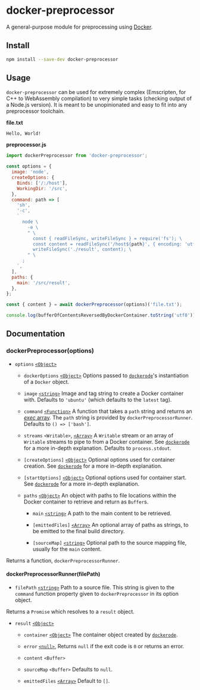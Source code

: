 # docker-preprocessor

A general-purpose module for preprocessing using [Docker][docker].

[docker]: https://www.docker.com/

## Install

```bash
npm install --save-dev docker-preprocessor
```

## Usage

`docker-preprocessor` can be used for extremely complex (Emscripten, for C++ to
WebAssembly compilation) to very simple tasks (checking output of a Node.js
version). It is meant to be unopinionated and easy to fit into any preprocessor
toolchain.

**file.txt**

```
Hello, World!
```

**preprocessor.js**

```js
import dockerPreprocessor from 'docker-preprocessor';

const options = {
  image: 'node',
  createOptions: {
    Binds: ['/:/host'],
    WorkingDir: '/src',
  },
  command: path => [
    'sh',
    '-c',
    `
      node \
        -e \
        " \
          const { readFileSync, writeFileSync } = require('fs'); \
          const content = readFileSync('/host${path}', { encoding: 'utf8' }).split('').reverse().join(''); \
          writeFileSync('./result', content); \
        " \
      ;
    `,
  ],
  paths: {
    main: '/src/result',
  },
};

const { content } = await dockerPreprocessor(options)('file.txt');

console.log(bufferOfContentsReversedByDockerContainer.toString('utf8')); // !dlroW ,olleH
```

## Documentation

### dockerPreprocessor(options)

*   `options` [`<Object>`][mdn docs type object]

    *   `dockerOptions` [`<Object>`][mdn docs type object] Options passed to
        [`dockerode`][dockerode getting started]'s instantiation of a `Docker`
        object.

    *   `image` [`<string>`][mdn docs type string] Image and tag string to
        create a Docker container with. Defaults to `'ubuntu'` (which defaults
        to the `latest` tag).

    *   `command` [`<Function>`][mdn docs type function] A function that takes a
        `path` string and returns an [*exec* array][docker cmd]. The `path`
        string is provided by `dockerPreprocessorRunner`. Defaults to
        `() => ['bash']`.

    *   `streams` `<Writable>`, [`<Array>`][mdn docs type array] A
        `Writable` stream or an array of `Writable` streams to pipe to from a
        Docker container. See [`dockerode`][dockerode equivalent example] for a
        more in-depth explanation. Defaults to `process.stdout`.

    *   `[createOptions]` [`<Object>`][mdn docs type object] Optional options
        used for container creation. See
        [`dockerode`][dockerode equivalent example] for a more in-depth
        explanation.

    *   `[startOptions]` [`<Object>`][mdn docs type object] Optional options
        used for container start. See
        [`dockerode`][dockerode equivalent example] for a more in-depth
        explanation.

    *   `paths` [`<Object>`][mdn docs type object] An object with paths to file
        locations within the Docker container to retrieve and return as
        `Buffer`s.

        *   `main` [`<string>`][mdn docs type string] A path to the main content
            to be retrieved.

        *   `[emittedFiles]` [`<Array>`][mdn docs type array] An optional array
            of paths as strings, to be emitted to the final build directory.

        *   `[sourceMap]` [`<string>`][mdn docs type string] Optional path to
            the source mapping file, usually for the `main` content.

[dockerode getting started]: https://github.com/apocas/dockerode#getting-started
[docker cmd]: https://docs.docker.com/engine/reference/builder/#cmd
[dockerode equivalent example]: https://github.com/apocas/dockerode#equivalent-of-docker-run-in-dockerode

Returns a function, `dockerPreprocessorRunner`.

#### dockerPreprocessorRunner(filePath)

*   `filePath` [`<string>`][mdn docs type string] Path to a source file. This
    string is given to the `command` function property given to
    `dockerPreprocessor` in its option object.

Returns a `Promise` which resolves to a `result` object.

*   `result` [`<Object>`][mdn docs type object]

    *   `container` [`<Object>`][mdn docs type object] The container object
        created by [`dockerode`][dockerode].

    *   `error` [`<null>`][mdn docs type null], [<Error>][mdn docs type error]
        Returns `null` if the exit code is `0` or returns an error.

    *   `content` `<Buffer>`

    *   `sourceMap` `<Buffer>` Defaults to `null`.

    *   `emittedFiles` [`<Array>`][mdn docs type array] Default to `[]`.

[dockerode]: https://github.com/apocas/dockerode

[mdn docs type object]: https://developer.mozilla.org/en-US/docs/Web/JavaScript/Reference/Global_Objects/Object
[mdn docs type function]: https://developer.mozilla.org/en-US/docs/Web/JavaScript/Reference/Global_Objects/Function
[mdn docs type array]: https://developer.mozilla.org/en-US/docs/Web/JavaScript/Reference/Global_Objects/Array
[mdn docs type string]: https://developer.mozilla.org/en-US/docs/Web/JavaScript/Data_structures#String_type
[mdn docs type null]: https://developer.mozilla.org/en-US/docs/Web/JavaScript/Reference/Global_Objects/null
[mdn docs type error]: https://developer.mozilla.org/en-US/docs/Web/JavaScript/Reference/Global_Objects/Error
